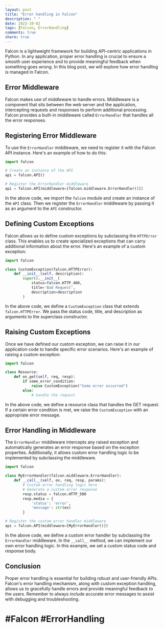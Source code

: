 ```yaml
---
layout: post
title: "Error handling in Falcon"
description: " "
date: 2023-10-02
tags: [Falcon, ErrorHandling]
comments: true
share: true
---
```


Falcon is a lightweight framework for building API-centric applications in Python. In any application, proper error handling is crucial to ensure a smooth user experience and to provide meaningful feedback when something goes wrong. In this blog post, we will explore how error handling is managed in Falcon.

## Error Middleware

Falcon makes use of middleware to handle errors. Middleware is a component that sits between the web server and the application, intercepting requests and responses to perform additional processing. Falcon provides a built-in middleware called `ErrorHandler` that handles all the error responses.

## Registering Error Middleware

To use the `ErrorHandler` middleware, we need to register it with the Falcon API instance. Here's an example of how to do this:

```python
import falcon

# Create an instance of the API
api = falcon.API()

# Register the ErrorHandler middleware
api = falcon.API(middleware=[falcon.middleware.ErrorHandler()])
```

In the above code, we import the `falcon` module and create an instance of the `API` class. Then we register the `ErrorHandler` middleware by passing it as an argument to the `API` constructor.

## Defining Custom Exceptions

Falcon allows us to define custom exceptions by subclassing the `HTTPError` class. This enables us to create specialized exceptions that can carry additional information about the error. Here's an example of a custom exception:

```python
import falcon

class CustomException(falcon.HTTPError):
    def __init__(self, description):
        super().__init__(
            status=falcon.HTTP_400,
            title='Bad Request',
            description=description
        )
```

In the above code, we define a `CustomException` class that extends `falcon.HTTPError`. We pass the status code, title, and description as arguments to the superclass constructor.

## Raising Custom Exceptions

Once we have defined our custom exception, we can raise it in our application code to handle specific error scenarios. Here's an example of raising a custom exception:

```python
import falcon

class Resource:
    def on_get(self, req, resp):
        if some_error_condition:
            raise CustomException("Some error occurred")
        else:
            # handle the request
```

In the above code, we define a resource class that handles the GET request. If a certain error condition is met, we raise the `CustomException` with an appropriate error message.

## Error Handling in Middleware

The `ErrorHandler` middleware intercepts any raised exception and automatically generates an error response based on the exception properties. Additionally, it allows custom error handling logic to be implemented by subclassing the middleware.

```python
import falcon

class MyErrorHandler(falcon.middleware.ErrorHandler):
    def __call__(self, ex, req, resp, params):
        # Custom error handling logic here
        # Generate a custom error response
        resp.status = falcon.HTTP_500
        resp.media = {
            'status': 'error',
            'message': str(ex)
        }

# Register the custom error handler middleware
api = falcon.API(middleware=[MyErrorHandler()])
```

In the above code, we define a custom error handler by subclassing the `ErrorHandler` middleware. In the `__call__` method, we can implement our own error handling logic. In this example, we set a custom status code and response body.

## Conclusion

Proper error handling is essential for building robust and user-friendly APIs. Falcon's error handling mechanism, along with custom exception handling, allows us to gracefully handle errors and provide meaningful feedback to the users. Remember to always include accurate error messages to assist with debugging and troubleshooting.

# #Falcon #ErrorHandling